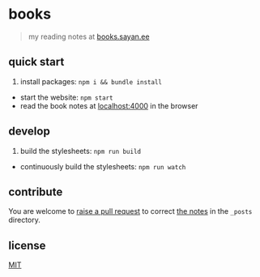 # books

> my reading notes at [books.sayan.ee](https://books.sayan.ee)

## quick start

1. install packages: `npm i && bundle install`
- start the website: `npm start`
- read the book notes at [localhost:4000](http://0.0.0.0:4000) in the browser

## develop

1. build the stylesheets: `npm run build`
- continuously build the stylesheets: `npm run watch`

## contribute

You are welcome to [raise a pull request](https://help.github.com/articles/using-pull-requests/) to correct [the notes](/_posts) in the `_posts` directory.

## license

[MIT](/LICENSE)
